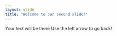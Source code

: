 ```yaml
---
layout: slide
title: "Welcome to our second slide!"
---
```

Your text will be there
Use the left arrow to go back!
